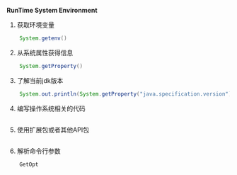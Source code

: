 **RunTime System Environment**
1. 获取环境变量
```java
    System.getenv()
```

2. 从系统属性获得信息
```java
    System.getProperty()
```
3. 了解当前jdk版本
```java
    System.out.println(System.getProperty("java.specification.version"))
```
4. 编写操作系统相关的代码
```java

```
5. 使用扩展包或者其他API包
```java

```
6. 解析命令行参数
```java
    GetOpt
```